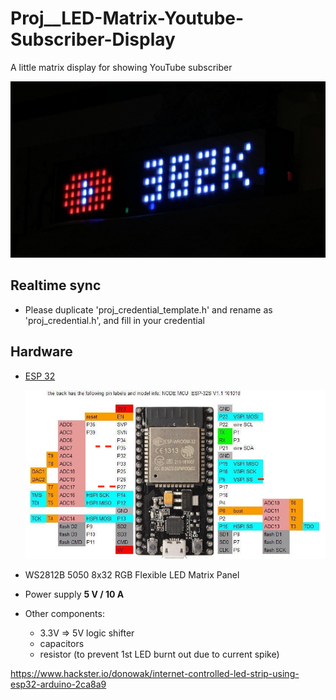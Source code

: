 # Proj__LED-Matrix-Youtube-Subscriber-Display
A little matrix display for showing YouTube subscriber

![Image of demo](misc/demo.png)

## Realtime sync
- Please duplicate 'proj_credential_template.h' and rename as 'proj_credential.h', and fill in your credential


## Hardware

- [ESP 32](https://github.com/playelek/pinout-doit-32devkitv1)

  ![Image of doit esp32 devkit](misc/FFVHETVJGNWW0IH.jpg)

- WS2812B 5050 8x32 RGB Flexible LED Matrix Panel
- Power supply **5 V / 10 A**
- Other components:
  - 3.3V => 5V logic shifter
  - capacitors
  - resistor (to prevent 1st LED burnt out due to current spike)







https://www.hackster.io/donowak/internet-controlled-led-strip-using-esp32-arduino-2ca8a9